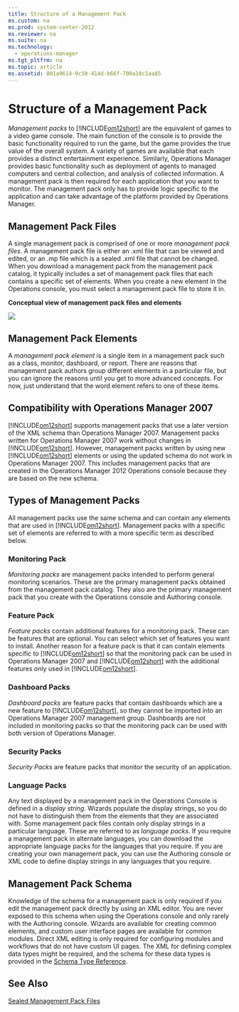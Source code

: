 ```yaml
---
title: Structure of a Management Pack
ms.custom: na
ms.prod: system-center-2012
ms.reviewer: na
ms.suite: na
ms.technology: 
  - operations-manager
ms.tgt_pltfrm: na
ms.topic: article
ms.assetid: 801a9614-9c50-414d-b66f-700a18c1aa85
---
```

# Structure of a Management Pack
*Management packs* to [!INCLUDE[om12short](./Token/om12short_md.md)] are the equivalent of games to a video game console. The main function of the console is to provide the basic functionality required to run the game, but the game provides the true value of the overall system. A variety of games are available that each provides a distinct entertainment experience. Similarly, Operations Manager provides basic functionality such as deployment of agents to managed computers and central collection, and analysis of collected information. A management pack is then required for each application that you want to monitor. The management pack only has to provide logic specific to the application and can take advantage of the platform provided by Operations Manager.

## Management Pack Files
A single management pack is comprised of one or more *management pack files*. A management pack file is either an .xml file that can be viewed and edited, or an .mp file which is a sealed .xml file that cannot be changed. When you download a management pack from the management pack catalog, it typically includes a set of management pack files that each contains a specific set of elements. When you create a new element in the Operations console, you must select a management pack file to store it in.

**Conceptual view of management pack files and elements**

![](/Image/OM12Author_ManagementPackFiles.gif)

## Management Pack Elements
A *management pack element* is a single item in a management pack such as a class, monitor, dashboard, or report. There are reasons that management pack authors group different elements in a particular file, but you can ignore the reasons until you get to more advanced concepts. For now, just understand that the word element refers to one of these items.

## Compatibility with Operations Manager 2007
[!INCLUDE[om12short](./Token/om12short_md.md)] supports management packs that use a later version of the XML schema than Operations Manager 2007. Management packs written for Operations Manager 2007 work without changes in [!INCLUDE[om12short](./Token/om12short_md.md)]. However, management packs written by using new [!INCLUDE[om12short](./Token/om12short_md.md)] elements or using the updated schema do not work in Operations Manager 2007. This includes management packs that are created in the Operations Manager 2012 Operations console because they are based on the new schema.

## Types of Management Packs
All management packs use the same schema and can contain any elements that are used in [!INCLUDE[om12short](./Token/om12short_md.md)]. Management packs with a specific set of elements are referred to with a more specific term as described below.

### Monitoring Pack
*Monitoring packs* are management packs intended to perform general monitoring scenarios. These are the primary management packs obtained from the management pack catalog. They also are the primary management pack that you create with the Operations console and Authoring console.

### Feature Pack
*Feature packs* contain additional features for a monitoring pack. These can be features that are optional. You can select which set of features you want to install. Another reason for a feature pack is that it can contain elements specific to [!INCLUDE[om12short](./Token/om12short_md.md)] so that the monitoring pack can be used in Operations Manager 2007 and [!INCLUDE[om12short](./Token/om12short_md.md)] with the additional features only used in [!INCLUDE[om12short](./Token/om12short_md.md)].

### Dashboard Packs
*Dashboard packs* are feature packs that contain dashboards which are a new feature to [!INCLUDE[om12short](./Token/om12short_md.md)], so they cannot be imported into an Operations Manager 2007 management group. Dashboards are not included in monitoring packs so that the monitoring pack can be used with both version of Operations Manager.

### Security Packs
*Security Packs* are feature packs that monitor the security of an application.

### Language Packs
Any text displayed by a management pack in the Operations Console is defined in a *display string*. Wizards populate the display strings, so you do not have to distinguish them from the elements that they are associated with. Some management pack files contain only display strings in a particular language. These are referred to as *language packs*. If you require a management pack in alternate languages, you can download the appropriate language packs for the languages that you require. If you are creating your own management pack, you can use the Authoring console or XML code to define display strings in any languages that you require.

## Management Pack Schema
Knowledge of the schema for a management pack is only required if you edit the management pack directly by using an XML editor. You are never exposed to this schema when using the Operations console and only rarely with the Authoring console. Wizards are available for creating common elements, and custom user interface pages are available for common modules. Direct XML editing is only required for configuring modules and workflows that do not have custom UI pages. The XML for defining complex data types might be required, and the schema for these data types is provided in the [Schema Type Reference](http://go.microsoft.com/fwlink/?LinkID=192053).

## See Also
[Sealed Management Pack Files](./Sealed-Management-Pack-Files.md)



